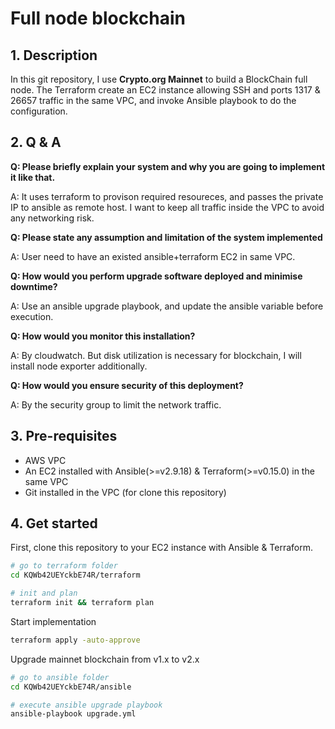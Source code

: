 # Full node blockchain

## 1. Description
In this git repository, I use **Crypto.org Mainnet** to build a BlockChain full node. The Terraform create an EC2 instance allowing SSH and ports 1317 & 26657 traffic in the same VPC, and invoke Ansible playbook to do the configuration.

## 2. Q & A
**Q: Please briefly explain your system and why you are going to implement it like that.**

A: It uses terraform to provison required resoureces, and passes the private IP to ansible as remote host. I want to keep all traffic inside the VPC to avoid any networking risk.


**Q: Please state any assumption and limitation of the system implemented**

A: User need to have an existed ansible+terraform EC2 in same VPC.


**Q: How would you perform upgrade software deployed and minimise downtime?**

A: Use an ansible upgrade playbook, and update the ansible variable before execution.


**Q: How would you monitor this installation?**

A: By cloudwatch. But disk utilization is necessary for blockchain, I will install node exporter additionally.


**Q: How would you ensure security of this deployment?**

A: By the security group to limit the network traffic.


## 3. Pre-requisites
- AWS VPC 
- An EC2 installed with Ansible(>=v2.9.18) & Terraform(>=v0.15.0) in the same VPC
- Git installed in the VPC (for clone this repository)

## 4. Get started

First, clone this repository to your EC2 instance with Ansible & Terraform.

```bash
# go to terraform folder
cd KQWb42UEYckbE74R/terraform
```

```bash
# init and plan
terraform init && terraform plan
```

Start implementation
```bash
terraform apply -auto-approve
```
Upgrade mainnet blockchain from v1.x to v2.x
```bash
# go to ansible folder
cd KQWb42UEYckbE74R/ansible
```

```bash
# execute ansible upgrade playbook
ansible-playbook upgrade.yml
```


